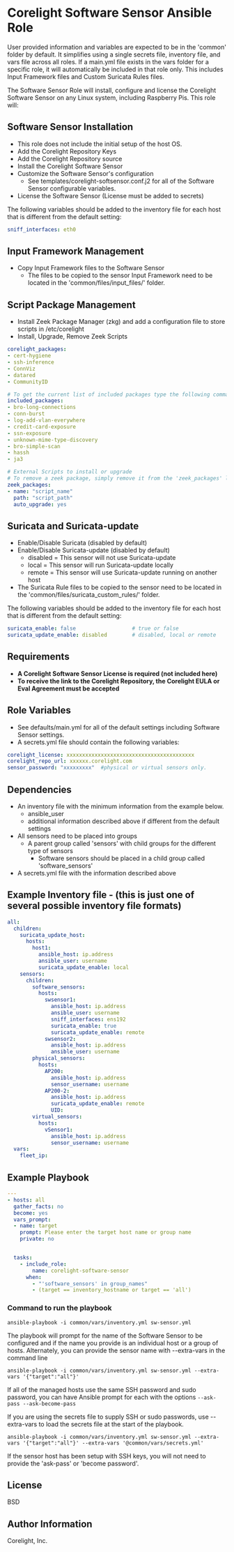 # Corelight Software Sensor Ansible Role

User provided information and variables are expected to be in the 'common' folder by default.  It simplifies using a single secrets file, inventory file, and vars file across all roles.  If a main.yml file exists in the vars folder for a specific role, it will automatically be included in that role only.  This includes Input Framework files and Custom Suricata Rules files.

The Software Sensor Role will install, configure and license the Corelight Software Sensor on any Linux system, including Raspberry Pis.  This role will:

## Software Sensor Installation

- This role does not include the initial setup of the host OS.
- Add the Corelight Repository Keys
- Add the Corelight Repository source
- Install the Corelight Software Sensor
- Customize the Software Sensor's configuration
  - See templates/corelight-softsensor.conf.j2 for all of the Software Sensor configurable variables.
- License the Software Sensor (License must be added to secrets)

The following variables should be added to the inventory file for each host that is different from the default setting:

```yaml
sniff_interfaces: eth0
```

## Input Framework Management

- Copy Input Framework files to the Software Sensor
  - The files to be copied to the sensor Input Framework need to be located in the 'common/files/input_files/' folder.

## Script Package Management

- Install Zeek Package Manager (zkg) and add a configuration file to store scripts in /etc/corelight
- Install, Upgrade, Remove Zeek Scripts

```yaml
corelight_packages:
- cert-hygiene
- ssh-inference
- ConnViz
- datared
- CommunityID
```

```yaml
# To get the current list of included packages type the following command:  'corelight -p'
included_packages:
- bro-long-connections
- conn-burst
- log-add-vlan-everywhere
- credit-card-exposure
- ssn-exposure
- unknown-mime-type-discovery
- bro-simple-scan
- hassh
- ja3
```

```yaml
# External Scripts to install or upgrade
# To remove a zeek package, simply remove it from the 'zeek_packages' list.
zeek_packages:
- name: "script_name"
  path: "script_path"
  auto_upgrade: yes
```

## Suricata and Suricata-update

- Enable/Disable Suricata  (disabled by default)
- Enable/Disable Suricata-update (disabled by default)
  - disabled = This sensor will not use Suricata-update
  - local = This sensor will run Suricata-update locally
  - remote = This sensor will use Suricata-update running on another host
- The Suricata Rule files to be copied to the sensor need to be located in the 'common/files/suricata_custom_rules/' folder.

The following variables should be added to the inventory file for each host that is different from the default setting:

```yaml
suricata_enable: false                  # true or false
suricata_update_enable: disabled        # disabled, local or remote
```

## Requirements

- **A Corelight Software Sensor License is required (not included here)**
- **To receive the link to the Corelight Repository, the Corelight EULA or Eval Agreement must be accepted**

## Role Variables

- See defaults/main.yml for all of the default settings including Software Sensor settings.
- A secrets.yml file should contain the following variables:

```yaml
corelight_license: xxxxxxxxxxxxxxxxxxxxxxxxxxxxxxxxxxxxxxxxx
corelight_repo_url: xxxxxx.corelight.com
sensor_password: "xxxxxxxxx"  #physical or virtual sensors only.
```

## Dependencies

- An inventory file with the minimum information from the example below.
  - ansible_user
  - additional information described above if different from the default settings
- All sensors need to be placed into groups
  - A parent group called 'sensors' with child groups for the different type of sensors
    - Software sensors should be placed in a child group called 'software_sensors'
- A secrets.yml file with the information described above

## Example Inventory file - (this is just one of several possible inventory file formats)

```yaml
all:
  children:
    suricata_update_host:
      hosts:
        host1:
          ansible_host: ip.address
          ansible_user: username
          suricata_update_enable: local
    sensors:
      children:
        software_sensors:
          hosts:
            swsensor1:
              ansible_host: ip.address
              ansible_user: username
              sniff_interfaces: ens192
              suricata_enable: true
              suricata_update_enable: remote
            swsensor2:
              ansible_host: ip.address
              ansible_user: username
        physical_sensors:
          hosts:
            AP200:
              ansible_host: ip.address
              sensor_username: username
            AP200-2:
              ansible_host: ip.address
              suricata_update_enable: remote
              UID:
        virtual_sensors:
          hosts:
            vSensor1:
              ansible_host: ip.address
              sensor_username: username
  vars:
    fleet_ip:
```

## Example Playbook

```yaml
---
- hosts: all
  gather_facts: no
  become: yes
  vars_prompt:
  - name: target
    prompt: Please enter the target host name or group name
    private: no


  tasks:
    - include_role:
        name: corelight-software-sensor
      when:
        - "'software_sensors' in group_names"
        - (target == inventory_hostname or target == 'all')
```

### Command to run the playbook

```none
ansible-playbook -i common/vars/inventory.yml sw-sensor.yml
```

The playbook will prompt for the name of the Software Sensor to be configured and if the name you provide is an individual host or a group of hosts.  Alternately, you can provide the sensor name with --extra-vars in the command line

```none
ansible-playbook -i common/vars/inventory.yml sw-sensor.yml --extra-vars '{"target":"all"}'
```

If all of the managed hosts use the same SSH password and sudo password, you can have Ansible prompt for each with the options ```--ask-pass --ask-become-pass```

If you are using the secrets file to supply SSH or sudo passwords, use --extra-vars to load the secrets file at the start of the playbook.

```none
ansible-playbook -i common/vars/inventory.yml sw-sensor.yml --extra-vars '{"target":"all"}' --extra-vars '@common/vars/secrets.yml'
```

If the sensor host has been setup with SSH keys, you will not need to provide the 'ask-pass' or 'become password'.

## License

BSD

## Author Information

Corelight, Inc.
